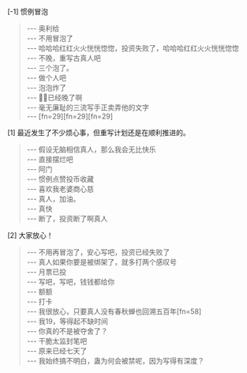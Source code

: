 
[-1] 惯例冒泡
>--- 奥利给<br>
>--- 不用冒泡了<br>
>--- 哈哈哈红红火火恍恍惚惚，投资失败了，哈哈哈红红火火恍恍惚惚<br>
>--- 不晚，重写古真人吧<br>
>--- 三个泡了。<br>
>--- 做个人吧<br>
>--- 泡泡炸了<br>
>--- 🌚🌚已经晚了啊<br>
>--- 毫无廉耻的三流写手正卖弄他的文字<br>
>--- [fn=29][fn=29][fn=29]<br>

[1] 最近发生了不少烦心事，但重写计划还是在顺利推进的。
>--- 假设无脑相信真人，那么我会无比快乐<br>
>--- 直接摆烂吧<br>
>--- 阿门<br>
>--- 惯例点赞投币收藏<br>
>--- 喜欢我老婆商心慈<br>
>--- 真人，加油。<br>
>--- 真快<br>
>--- 断了，投资断了啊真人<br>

[2] 大家放心！
>--- 不用再冒泡了，安心写吧，投资已经失败了<br>
>--- 真人如果你要是被绑架了，就多打两个感叹号<br>
>--- 月票已投<br>
>--- 写吧，写吧，钱钱都给你<br>
>--- 额额<br>
>--- 打卡<br>
>--- 我很放心，只要真人没有春秋蝉也回溯五百年[fn=58]<br>
>--- 我19，等得起不缺时间<br>
>--- 你真的不是被夺舍了？<br>
>--- 干脆太监封笔吧<br>
>--- 原来已经七天了<br>
>--- 我始终搞不明白，蛊为何会被禁呢，因为写得有深度？<br>
